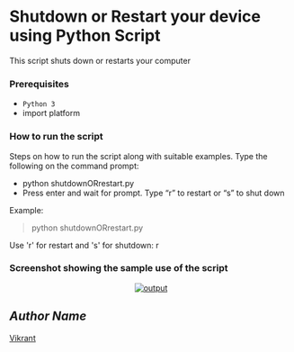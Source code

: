 # Shutdown or Restart your device using Python Script
This script shuts down or restarts your computer

### Prerequisites
- `Python 3`
- import platform
### How to run the script
Steps on how to run the script along with suitable examples.
Type the following on the command prompt:
- python shutdownORrestart.py
- Press enter and wait for prompt. Type “r” to restart or “s” to shut down

Example:
> python shutdownORrestart.py 

Use 'r' for restart and 's' for shutdown: r

### Screenshot showing the sample use of the script
<p align="center">
  <a href="output.png"><img src="https://user-images.githubusercontent.com/85709371/151778784-f27d26ee-4a82-4a37-95fb-b47779af8e56.png" alt="output"></a>
</p>

## *Author Name*
[Vikrant](https://github.com/vikrant-v28)
